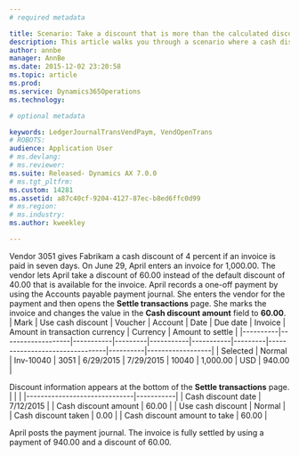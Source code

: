 ```yaml
---
# required metadata

title: Scenario: Take a discount that is more than the calculated discount for a vendor payment | Microsoft Docs
description: This article walks you through a scenario where a cash discount is taken for an amount that is more than the discount that was originally available on the invoice. This scenario might occur if an organization comes to an agreement with the vendor to pay a smaller amount on the invoice. 
author: annbe
manager: AnnBe
ms.date: 2015-12-02 23:20:58
ms.topic: article
ms.prod: 
ms.service: Dynamics365Operations
ms.technology: 

# optional metadata

keywords: LedgerJournalTransVendPaym, VendOpenTrans
# ROBOTS: 
audience: Application User
# ms.devlang: 
# ms.reviewer: 
ms.suite: Released- Dynamics AX 7.0.0
# ms.tgt_pltfrm: 
ms.custom: 14281
ms.assetid: a87c40cf-9204-4127-87ec-b8ed6ffc0d99
# ms.region: 
# ms.industry: 
ms.author: kweekley

---
```


Vendor 3051 gives Fabrikam a cash discount of 4 percent if an invoice is paid in seven days. On June 29, April enters an invoice for 1,000.00. The vendor lets April take a discount of 60.00 instead of the default discount of 40.00 that is available for the invoice. April records a one-off payment by using the Accounts payable payment journal. She enters the vendor for the payment and then opens the **Settle transactions** page. She marks the invoice and changes the value in the **Cash discount amount** field to **60.00**.
| Mark     | Use cash discount | Voucher   | Account | Date      | Due date  | Invoice | Amount in transaction currency | Currency | Amount to settle |
|----------|-------------------|-----------|---------|-----------|-----------|---------|--------------------------------|----------|------------------|
| Selected | Normal            | Inv-10040 | 3051    | 6/29/2015 | 7/29/2015 | 10040   | 1,000.00                       | USD      | 940.00           |

Discount information appears at the bottom of the **Settle transactions** page.
|                              |           |
|------------------------------|-----------|
| Cash discount date           | 7/12/2015 |
| Cash discount amount         | 60.00     |
| Use cash discount            | Normal    |
| Cash discount taken          | 0.00      |
| Cash discount amount to take | 60.00     |

April posts the payment journal. The invoice is fully settled by using a payment of 940.00 and a discount of 60.00.


